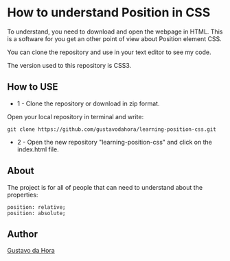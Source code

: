 # How to understand Position in CSS

To understand, you need to download and open the webpage in HTML. 
This is a software for you get an other point of view about Position element CSS.

You can clone the repository and use in your text editor to see my code.

The version used to this repository is CSS3.

## How to USE

* 1 - Clone the repository or download in zip format.

Open your local repository in terminal and write:

```
git clone https://github.com/gustavodahora/learning-position-css.git
```

* 2 - Open the new repository "learning-position-css" and click on the index.html file.

## About

The project is for all of people that can need to understand about the properties:

```
position: relative;
position: absolute;
```

## Author

[Gustavo da Hora](https://github.com/gustavodahora)